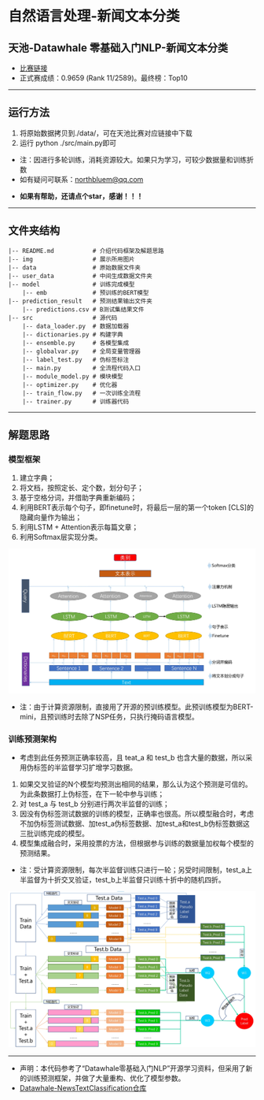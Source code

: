 
# 自然语言处理-新闻文本分类
## 天池-Datawhale 零基础入门NLP-新闻文本分类

* [比赛链接](https://tianchi.aliyun.com/competition/entrance/531810/introduction)
* 正式赛成绩：0.9659 (Rank 11/2589)。最终榜：Top10
---
## 运行方法
1. 将原始数据拷贝到./data/，可在天池比赛对应链接中下载
2. 运行 python ./src/main.py即可
* 注：因进行多轮训练，消耗资源较大。如果只为学习，可较少数据量和训练折数
* 如有疑问可联系：northbluem@qq.com

- **如果有帮助，还请点个star，感谢！！！**

---
## 文件夹结构
```
|-- README.md           # 介绍代码框架及解题思路
|-- img                 # 展示所用图片
|-- data                # 原始数据文件夹
|-- user_data           # 中间生成数据文件夹
|-- model               # 训练完成模型
    |-- emb             # 预训练的BERT模型
|-- prediction_result   # 预测结果输出文件夹
    |-- predictions.csv # B测试集结果文件
|-- src                 # 源代码
    |-- data_loader.py  # 数据加载器
    |-- dictionaries.py # 构建字典
    |-- ensemble.py     # 各模型集成
    |-- globalvar.py    # 全局变量管理器
    |-- label_test.py   # 伪标签标注
    |-- main.py         # 全流程代码入口
    |-- module_model.py # 模块模型
    |-- optimizer.py    # 优化器
    |-- train_flow.py   # 一次训练全流程
    |-- trainer.py      # 训练器代码
```

---
## 解题思路

### 模型框架
1. 建立字典；
2. 将文档，按照定长、定个数，划分句子；
3. 基于空格分词，并借助字典重新编码；
4. 利用BERT表示每个句子，即finetune时，将最后一层的第一个token [CLS]的隐藏向量作为输出；
5. 利用LSTM + Attention表示每篇文章；
6. 利用Softmax层实现分类。

![模型框架](./img/model_frame.jpg)

* 注：由于计算资源限制，直接用了开源的预训练模型。此预训练模型为BERT-mini，且预训练时去除了NSP任务，只执行掩码语言模型。

### 训练预测架构
* 考虑到此任务预测正确率较高，且 teat_a 和 test_b 也含大量的数据，所以采用伪标签的半监督学习扩增学习数据。
1. 如果交叉验证的N个模型均预测出相同的结果，那么认为这个预测是可信的。为此条数据打上伪标签，在下一轮中参与训练；
2. 对 test_a 与 test_b 分别进行两次半监督的训练；
3. 因没有伪标签测试数据的训练的模型，正确率也很高。所以模型融合时，考虑不加伪标签测试数据、加test_a伪标签数据、加test_a和test_b伪标签数据这三批训练完成的模型。
4. 模型集成融合时，采用投票的方法，但根据参与训练的数据量加权每个模型的预测结果。

* 注：受计算资源限制，每次半监督训练只进行一轮；另受时间限制，test_a上半监督为十折交叉验证，test_b上半监督只训练十折中的随机四折。

![训练预测架构](./img/train_frame.jpg)

---
* 声明：本代码参考了“Datawhale零基础入门NLP”开源学习资料，但采用了新的训练预测框架，并做了大量重构、优化了模型参数。
* [Datawhale-NewsTextClassification仓库](https://github.com/datawhalechina/team-learning-nlp/tree/master/NewsTextClassification)
